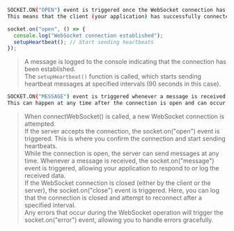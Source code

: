 ```sh
SOCKET.ON("OPEN") event is triggered once the WebSocket connection has been successfully established.
This means that the client (your application) has successfully connected to the server, and they can now send and receive messages.
```

```js
socket.on("open", () => {
  console.log("WebSocket connection established");
  setupHeartbeat(); // Start sending heartbeats
});
```

> A message is logged to the console indicating that the connection has been established.  
> The `setupHeartbeat()` function is called, which starts sending heartbeat messages at specified intervals (90 seconds in this case).

```sh
SOCKET.ON("MESSAGE") event is triggered whenever a message is received from the server.
This can happen at any time after the connection is open and can occur multiple times as the server sends messages.
```

> When connectWebSocket() is called, a new WebSocket connection is attempted.  
> If the server accepts the connection, the socket.on("open") event is triggered. This is where you confirm the connection and start sending heartbeats.  
> While the connection is open, the server can send messages at any time. Whenever a message is received, the socket.on("message") event is triggered, allowing your application to respond to or log the received data.  
> If the WebSocket connection is closed (either by the client or the server), the socket.on("close") event is triggered. Here, you can log that the connection is closed and attempt to reconnect after a specified interval.  
> Any errors that occur during the WebSocket operation will trigger the socket.on("error") event, allowing you to handle errors gracefully.
